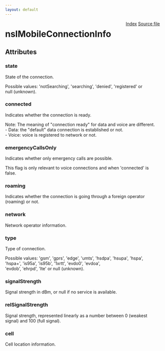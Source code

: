 ```yaml
---
layout: default
---
```

<div class='links' style='float:right'><a href="../index.html">Index</a>
<a href="http://dxr.mozilla.org/mozilla-central/source/dom/mobileconnection/interfaces/nsIMobileConnectionInfo.idl">Source file</a>
</div>

# nsIMobileConnectionInfo #

## Attributes ##

### state ###
  
State of the connection.  
  
Possible values: 'notSearching', 'searching', 'denied', 'registered' or  
                 null (unknown).  
  

### connected ###
  
Indicates whether the connection is ready.  
  
Note: The meaning of "connection ready" for data and voice are different.  
      - Data: the "default" data connection is established or not.  
      - Voice: voice is registered to network or not.  
  

### emergencyCallsOnly ###
  
Indicates whether only emergency calls are possible.  
  
This flag is only relevant to voice connections and when 'connected' is  
false.  
  

### roaming ###
  
Indicates whether the connection is going through a foreign operator  
(roaming) or not.  
  

### network ###
  
Network operator information.  
  

### type ###
  
Type of connection.  
  
Possible values: 'gsm', 'gprs', 'edge', 'umts', 'hsdpa', 'hsupa', 'hspa',  
                 'hspa+', 'is95a', 'is95b', '1xrtt', 'evdo0', 'evdoa',  
                 'evdob', 'ehrpd', 'lte' or null (unknown).  
  

### signalStrength ###
  
Signal strength in dBm, or null if no service is available.  
  

### relSignalStrength ###
  
Signal strength, represented linearly as a number between 0 (weakest  
signal) and 100 (full signal).  
  

### cell ###
  
Cell location information.  
  
